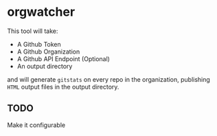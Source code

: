 # orgwatcher
This tool will take:
* A Github Token
* A Github Organization
* A Github API Endpoint (Optional)
* An output directory

and will generate `gitstats` on every repo in the organization,
publishing `HTML` output files in the output directory.

## TODO
Make it configurable
